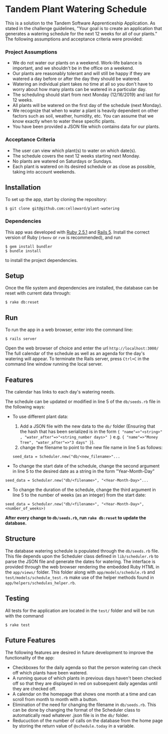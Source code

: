# Tandem Plant Watering Schedule
This is a solution to the Tandem Software Apprenticeship Application. As stated in the challenge guidelines, "Your goal is to create an application that generates a watering schedule for the next 12 weeks for all of our plants." The following assumptions and acceptance criteria were provided:

### Project Assumptions
  * We do not water our plants on a weekend. Work-life balance is important, and we shouldn't be in the office on a weekend.
  * Our plants are reasonably tolerant and will still be happy if they are watered a day before or after the day they should be watered.
  * Watering an individual plant takes no time at all so you don't have to worry about how many plants can be watered in a particular day.
  * The scheduling should start from next Monday (12/16/2019) and last for 12 weeks.
  * All plants will be watered on the first day of the schedule (next Monday).
  * We recognize that when to water a plant is heavily dependent on other factors such as soil, weather, humidity, etc. You can assume that we know exactly when to water these specific plants.
  * You have been provided a JSON file which contains data for our plants.

### Acceptance Criteria
  * The user can view which plant(s) to water on which date(s).
  * The schedule covers the next 12 weeks starting next Monday.
  * No plants are watered on Saturdays or Sundays.
  * Each plant is watered on its desired schedule or as close as possible, taking into account weekends.

## Installation
  To set up the app, start by cloning the repository:
  ```
  $ git clone git@github.com:celloward/plant-watering
  ```
### Dependencies
  This app was developed with <a href="https://www.ruby-lang.org/en/documentation/installation/">Ruby 2.5.1</a> and <a href="https://guides.rubyonrails.org/v5.0/getting_started.html">Rails 5</a>. Install the correct version of Ruby (`rbenv` or `rvm` is recommended), and run 
  ```
  $ gem install bundler
  $ bundle install
  ``` 
  to install the project dependencies.
## Setup
  Once the file system and dependencies are installed, the database can be reset with current data through:
  ```
  $ rake db:reset
  ```
## Run
  To run the app in a web browser, enter into the command line:
  ```
  $ rails server
  ```
  Open the web browser of choice and enter the url `http://localhost:3000/`
  The full calendar of the schedule as well as an agenda for the day's watering will appear.
  To terminate the Rails server, press `Ctrl+C` in the command line window running the local server.

## Features
  The calendar has links to each day's watering needs.

  The schedule can be updated or modified in line 5 of the `db/seeds.rb` file in the following ways:

  * To use different plant data:
    1. Add a JSON file with the new data to the `db/` folder (Ensuring that the hash that has been serialized is in the form `{ "name"=>"<string>" , "water_after"=>"<string_number days>" }` e.g. `{ "name"=>"Money Tree", "water_after"=>"3 days" }`).
    2. change the filename to point to the new file name in line 5 as follows:
      ```
      seed_data = Scheduler.new("db/<new_filename>"...
      ```

  * To change the start date of the schedule, change the second argument in line 5 to the desired date as a string in the form "Year-Month-Day"
  ```
  seed_data = Scheduler.new("db/<filename>", "<Year-Month-Day>"...
  ```

  * To change the duration of the schedule, change the third argument in line 5 to the number of weeks (as an integer) from the start date:
  ```
  seed_data = Scheduler.new("db/<filename>", "<Year-Month-Day>", <number_of_weeks>)
  ```

  **After every change to `db/seeds.rb`, run `rake db:reset` to update the database.**

## Structure
  The database watering schedule is populated through the `db/seeds.rb` file. This file depends upon the Scheduler class defined in `lib/scheduler.rb` to parse the JSON file and generate the dates for watering. The interface is provided through the web browser rendering the embedded Ruby HTML in the `app/views/` folder. This folder along with `app/models/schedule.rb` and `test/models/schedule_test.rb` make use of the helper methods found in `app/helpers/schedules_helper.rb`.

## Testing
  All tests for the application are located in the `test/` folder and will be run with the command
  ```
  $ rake test
  ```

## Future Features
The following features are desired in future development to improve the functionality of the app:
* Checkboxes for the daily agenda so that the person watering can check off which plants have been watered.
* A running queue of which plants in previous days haven't been checked off so that they are displayed in red on subsequent daily agendas until they are checked off.
* A calendar on the homepage that shows one month at a time and can scroll from month to month with a button.
* Elimination of the need for changing the filename in `db/seeds.rb`. This can be done by changing the format of the Scheduler class to automatically read whatever .json file is in the `db/` folder.
* Reducuction of the number of calls on the database from the home page by storing the return value of `@schedule.today` in a variable.